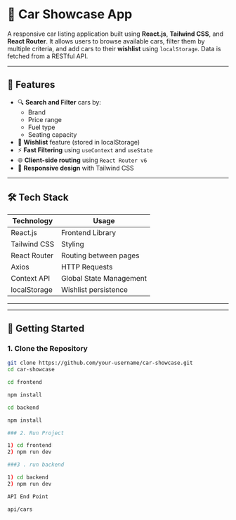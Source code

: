 # 🚗 Car Showcase App

A responsive car listing application built using **React.js**, **Tailwind CSS**, and **React Router**. It allows users to browse available cars, filter them by multiple criteria, and add cars to their **wishlist** using `localStorage`. Data is fetched from a RESTful API.

---

## 🔧 Features

- 🔍 **Search and Filter** cars by:
  - Brand
  - Price range
  - Fuel type
  - Seating capacity
- 💖 **Wishlist** feature (stored in localStorage)
- ⚡ **Fast Filtering** using `useContext` and `useState`
- 🌐 **Client-side routing** using `React Router v6`
- 🎨 **Responsive design** with Tailwind CSS

---

## 🛠 Tech Stack

| Technology     | Usage                            |
|----------------|----------------------------------|
| React.js       | Frontend Library                 |
| Tailwind CSS   | Styling                          |
| React Router   | Routing between pages            |
| Axios          | HTTP Requests                    |
| Context API    | Global State Management          |
| localStorage   | Wishlist persistence             |

---


---

## 🚀 Getting Started

### 1. Clone the Repository

```bash
git clone https://github.com/your-username/car-showcase.git
cd car-showcase

cd frontend

npm install

cd backend

npm install

### 2. Run Project

1) cd frontend
2) npm run dev

###3 . run backend

1) cd backend
2) npm run dev

API End Point

api/cars



